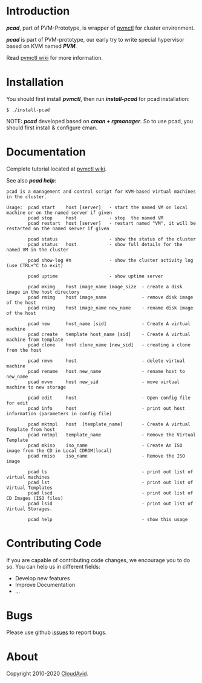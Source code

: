# Introduction
**_pcad_**, part of PVM-Prototype, is wrapper of [pvmctl](https://github.com/cloudavid/pvmctl/) for cluster environment.

**_pcad_** is part of PVM-prototype, our early try to write special hypervisor based on KVM named **_PVM_**. 

Read [pvmctl wiki](https://github.com/cloudavid/pvmctl/wiki) for more information.

# Installation

You should first install **_pvmctl_**, then run **_install-pcad_** for pcad installation:
```shell
$ ./install-pcad
```

NOTE: **_pcad_** developed based on **_cman + rgmanager_**. So to use pcad, you should first install & configure cman.

# Documentation

Complete tutorial located at [pvmctl wiki](https://github.com/cloudavid/pvmctl/wiki).

See also **_pcad help_**:
```shell
pcad is a management and control script for KVM-based virtual machines in the cluster.

Usage:  pcad start    host [server]   - start the named VM on local machine or on the named server if given
        pcad stop     host            - stop  the named VM
        pcad restart  host [server]   - restart named "VM", it will be restarted on the named server if given

        pcad status                   - show the status of the cluster
        pcad status   host            - show full details for the named VM in the cluster

        pcad show-log #n              - show the cluster activity log (use CTRL+^C to exit)

        pcad uptime                   - show uptime server

        pcad mkimg    host image_name image_size  - create a disk image in the host directory
        pcad rmimg    host image_name             - remove disk image of the host
        pcad rnimg    host image_name new_name    - rename disk image of the host

        pcad new      host_name [sid]             - Create A virtual machine
        pcad create   template host_name [sid]    - Create A virtual machine from template
        pcad clone    host clone_name [new_sid]   - creating a clone from the host

        pcad rmvm     host                        - delete virtual machine
        pcad rename   host new_name               - rename host to new_name
        pcad mvvm     host new_sid                - move virtual machine to new storage

        pcad edit     host                        - Open config file for edit
        pcad info     host                        - print out host information (parameters in config file)

        pcad mktmpl   host  [template_name]       - Create A virtual Template from host
        pcad rmtmpl   template_name               - Remove the Virtual Template
        pcad mkiso    iso_name                    - Create An ISO image from the CD in Local CDROM(local)
        pcad rmiso    iso_name                    - Remove the ISO image

        pcad ls                                   - print out list of virtual machines
        pcad lst                                  - print out list of Virtual Templates
        pcad lscd                                 - print out list of CD Images (ISO files)
        pcad lsid                                 - print out list of Virtual Storages.

        pcad help                                 - show this usage

```

# Contributing Code
If you are capable of contributing code changes, we encourage you to do so. You can help us in different fields:
* Develop new features
* Improve Documentation
* ... 

# Bugs
 Please use github [issues](https://github.com/cloudavid/pcad/issues) to report bugs. 
# About
Copyright 2010-2020 [CloudAvid](http://www.cloudavid.com).

